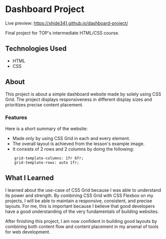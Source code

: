 # Dashboard Project

Live preview: https://xhide341.github.io/dashboard-project/

Final project for TOP's intermediate HTML/CSS course. 

## Technologies Used

- HTML
- CSS

## About

This project is about a simple dashboard website made by solely using CSS Grid. The project displays responsiveness in different display sizes and prioritizes precise content placement.

### Features

Here is a short summary of the website:

- Made only by using CSS Grid in each and every element.
- The overall layout is achieved from the lesson's example image.
- It consists of 2 rows and 2 columns by doing the following:

```
    grid-template-columns: 1fr 6fr;
    grid-template-rows: auto 1fr;
```

## What I Learned

I learned about the use-case of CSS Grid because I was able to understand its power and strength. By combining CSS Grid with CSS Flexbox on my projects, I will be able to maintain a responsive, consistent, and precise layouts. For me, this is important because I believe that good developers have a good understanding of the very fundamentals of building websites.

After finishing this project, I am now confident in building good layouts by combining both content flow and content placement in my arsenal of tools for web development.